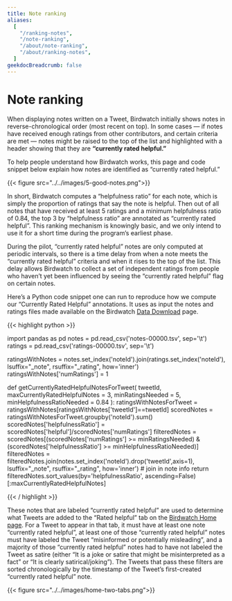 ```yaml
---
title: Note ranking
aliases:
  [
    "/ranking-notes",
    "/note-ranking",
    "/about/note-ranking",
    "/about/ranking-notes",
  ]
geekdocBreadcrumb: false
---
```


# Note ranking

When displaying notes written on a Tweet, Birdwatch initially shows notes in reverse-chronological order (most recent on top). In some cases — if notes have received enough ratings from other contributors, and certain criteria are met — notes might be raised to the top of the list and highlighted with a header showing that they are **“currently rated helpful.”**

To help people understand how Birdwatch works, this page and code snippet below explain how notes are identified as “currently rated helpful.”

{{< figure src="../../images/5-good-notes.png">}}

In short, Birdwatch computes a “helpfulness ratio” for each note, which is simply the proportion of ratings that say the note is helpful. Then out of all notes that have received at least 5 ratings and a minimum helpfulness ratio of 0.84, the top 3 by “helpfulness ratio” are annotated as “currently rated helpful”. This ranking mechanism is knowingly basic, and we only intend to use it for a short time during the program’s earliest phase.

During the pilot, “currently rated helpful” notes are only computed at periodic intervals, so there is a time delay from when a note meets the “currently rated helpful” criteria and when it rises to the top of the list. This delay allows Birdwatch to collect a set of independent ratings from people who haven’t yet been influenced by seeing the “currently rated helpful” flag on certain notes.

Here’s a Python code snippet one can run to reproduce how we compute our “Currently Rated Helpful” annotations. It uses as input the notes and ratings files made available on the Birdwatch [Data Download](https://twitter.com/i/birdwatch/download-data) page.

{{< highlight python >}}

import pandas as pd
notes = pd.read_csv('notes-00000.tsv', sep='\t')
ratings = pd.read_csv('ratings-00000.tsv', sep='\t')

ratingsWithNotes = notes.set_index('noteId').join(ratings.set_index('noteId'), lsuffix="_note", rsuffix="_rating", how='inner')
ratingsWithNotes['numRatings'] = 1

def getCurrentlyRatedHelpfulNotesForTweet(
  tweetId,
  maxCurrentlyRatedHelpfulNotes = 3,
  minRatingsNeeded = 5,
  minHelpfulnessRatioNeeded = 0.84
):
  ratingsWithNotesForTweet = ratingsWithNotes[ratingsWithNotes['tweetId']==tweetId]
  scoredNotes = ratingsWithNotesForTweet.groupby('noteId').sum()
  scoredNotes['helpfulnessRatio'] = scoredNotes['helpful']/scoredNotes['numRatings']
  filteredNotes = scoredNotes[(scoredNotes['numRatings'] >= minRatingsNeeded) & (scoredNotes['helpfulnessRatio'] >= minHelpfulnessRatioNeeded)]
  filteredNotes = filteredNotes.join(notes.set_index('noteId').drop('tweetId',axis=1), lsuffix="_note", rsuffix="_rating", how='inner')  # join in note info
  return filteredNotes.sort_values(by='helpfulnessRatio', ascending=False)[:maxCurrentlyRatedHelpfulNotes]

{{< / highlight >}}
<br/>

These notes that are labeled “currently rated helpful” are used to determine what Tweets are added to the “Rated helpful” tab on the [Birdwatch Home page](https://twitter.com/i/birdwatch/). For a Tweet to appear in that tab, it must have at least one note “currently rated helpful”, at least one of those “currently rated helpful” notes must have labeled the Tweet “misinformed or potentially misleading”, and a majority of those “currently rated helpful” notes had to have not labeled the Tweet as satire (either “It is a joke or satire that might be misinterpreted as a fact” or “It is clearly satirical/joking”). The Tweets that pass these filters are sorted chronologically by the timestamp of the Tweet’s first-created “currently rated helpful” note.

{{< figure src="../../images/home-two-tabs.png">}}
